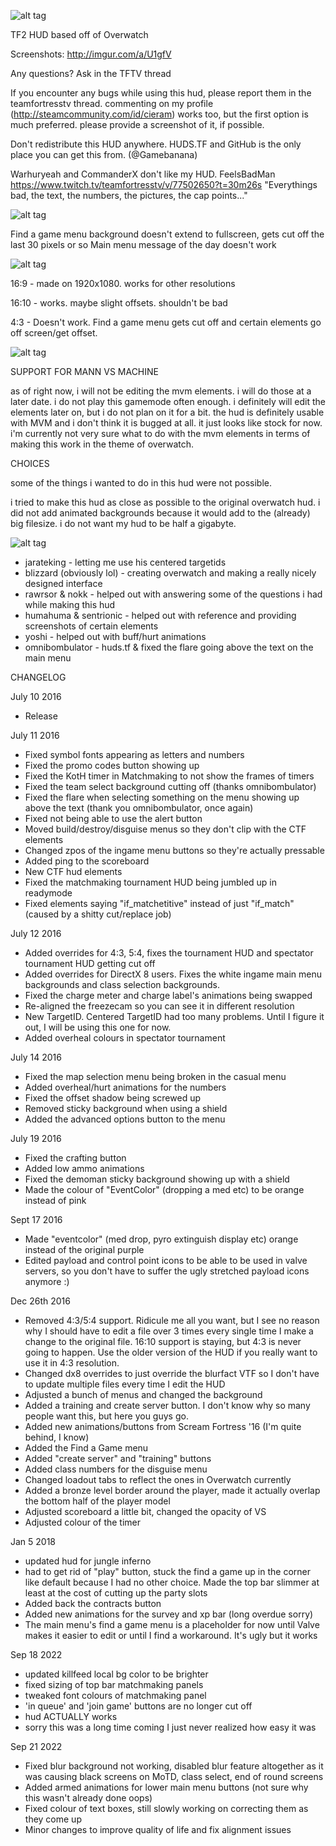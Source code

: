 ![alt tag](http://puu.sh/pXEfC/bd3aaad500.png)

TF2 HUD based off of Overwatch

Screenshots: http://imgur.com/a/U1gfV

Any questions? Ask in the TFTV thread

If you encounter any bugs while using this hud, please report them in the teamfortresstv thread. commenting on my profile (http://steamcommunity.com/id/cieram) works too, but the first option is much preferred. please provide a screenshot of it, if possible.

Don't redistribute this HUD anywhere. HUDS.TF and GitHub is the only place you can get this from. (@Gamebanana)

Warhuryeah and CommanderX don't like my HUD. FeelsBadMan
https://www.twitch.tv/teamfortresstv/v/77502650?t=30m26s
"Everythings bad, the text, the numbers, the pictures, the cap points..."
	
![alt tag](http://puu.sh/pXEu9/8abb73eff0.png)	

Find a game menu background doesn't extend to fullscreen, gets cut off the last 30 pixels or so
Main menu message of the day doesn't work

![alt tag](http://puu.sh/pXEqs/66fe92f9ee.png)	

16:9 - made on 1920x1080. works for other resolutions

16:10 - works. maybe slight offsets. shouldn't be bad

4:3 - Doesn't work. Find a game menu gets cut off and certain elements go off screen/get offset.

![alt tag](http://puu.sh/pXEp7/fec3bfbea3.png)	

SUPPORT FOR MANN VS MACHINE

as of right now, i will not be editing the mvm elements. i will do those at a later date. i do not play this gamemode often enough. i definitely will edit the elements later on, but i do not plan on it for a bit. the hud is definitely usable with MVM and i don't think it is bugged at all.  it just looks like stock for now. i'm currently not very sure what to do with the mvm elements in terms of making this work in the theme of overwatch.

CHOICES

some of the things i wanted to do in this hud were not possible.
	
i tried to make this hud as close as possible to the original overwatch hud. i did not add animated backgrounds because it would add to the (already) big filesize. i do not want my hud to be half a gigabyte.
	
![alt tag](http://puu.sh/pXEnu/977413608e.png)
 - jarateking - letting me use his centered targetids
 - blizzard (obviously lol) - creating overwatch and making a really nicely designed interface
 - rawrsor & nokk - helped out with answering some of the questions i had while making this hud
 - humahuma & sentrionic - helped out with reference and providing screenshots of certain elements
 - yoshi - helped out with buff/hurt animations
 - omnibombulator - huds.tf & fixed the flare going above the text on the main menu	
 
CHANGELOG

July 10 2016
- Release

July 11 2016
- Fixed symbol fonts appearing as letters and numbers
- Fixed the promo codes button showing up
- Fixed the KotH timer in Matchmaking to not show the frames of timers
- Fixed the team select background cutting off (thanks omnibombulator)
- Fixed the flare when selecting something on the menu showing up above the text (thank you omnibombulator, once again)
- Fixed not being able to use the alert button
- Moved build/destroy/disguise menus so they don't clip with the CTF elements
- Changed zpos of the ingame menu buttons so they're actually pressable
- Added ping to the scoreboard
- New CTF hud elements
- Fixed the matchmaking tournament HUD being jumbled up in readymode
- Fixed elements saying "if_matchetitive" instead of just "if_match" (caused by a shitty cut/replace job)

July 12 2016
- Added overrides for 4:3, 5:4, fixes the tournament HUD and spectator tournament HUD getting cut off
- Added overrides for DirectX 8 users. Fixes the white ingame main menu backgrounds and class selection backgrounds.
- Fixed the charge meter and charge label's animations being swapped
- Re-aligned the freezecam so you can see it in different resolution
- New TargetID. Centered TargetID had too many problems. Until I figure it out, I will be using this one for now.
- Added overheal colours in spectator tournament

July 14 2016
- Fixed the map selection menu being broken in the casual menu 
- Added overheal/hurt animations for the numbers 
- Fixed the offset shadow being screwed up 
- Removed sticky background when using a shield 
- Added the advanced options button to the menu

July 19 2016
- Fixed the crafting button
- Added low ammo animations
- Fixed the demoman sticky background showing up with a shield
- Made the colour of "EventColor" (dropping a med etc) to be orange instead of pink

Sept 17 2016
- Made "eventcolor" (med drop, pyro extinguish display etc) orange instead of the original purple
- Edited payload and control point icons to be able to be used in valve servers, so you don't have to suffer the ugly stretched payload icons anymore :)

Dec 26th 2016
- Removed 4:3/5:4 support. Ridicule me all you want, but I see no reason why I should have to edit a file over 3 times every single time I make a change to the original file. 16:10 support is staying, but 4:3 is never going to happen. Use the older version of the HUD if you really want to use it in 4:3 resolution.
- Changed dx8 overrides to just override the blurfact VTF so I don't have to update multiple files every time I edit the HUD
- Adjusted a bunch of menus and changed the background
- Added a training and create server button. I don't know why so many people want this, but here you guys go.
- Added new animations/buttons from Scream Fortress '16 (I'm quite behind, I know)
- Added the Find a Game menu
- Added "create server" and "training" buttons
- Added class numbers for the disguise menu
- Changed loadout tabs to reflect the ones in Overwatch currently
- Added a bronze level border around the player, made it actually overlap the bottom half of the player model
- Adjusted scoreboard a little bit, changed the opacity of VS
- Adjusted colour of the timer

Jan 5 2018
- updated hud for jungle inferno
- had to get rid of "play" button, stuck the find a game up in the corner like default because I had no other choice. Made the top bar slimmer at least at the cost of cutting up the party slots
- Added back the contracts button
- Added new animations for the survey and xp bar (long overdue sorry)
- The main menu's find a game menu is a placeholder for now until Valve makes it easier to edit or until I find a workaround. It's ugly but it works

Sep 18 2022
- updated killfeed local bg color to be brighter
- fixed sizing of top bar matchmaking panels
- tweaked font colours of matchmaking panel
- 'in queue' and 'join game' buttons are no longer cut off
- hud ACTUALLY works
- sorry this was a long time coming I just never realized how easy it was

Sep 21 2022
- Fixed blur background not working, disabled blur feature altogether as it was causing black screens on MoTD, class select, end of round screens
- Added armed animations for lower main menu buttons (not sure why this wasn't already done oops)
- Fixed colour of text boxes, still slowly working on correcting them as they come up
- Minor changes to improve quality of life and fix alignment issues
